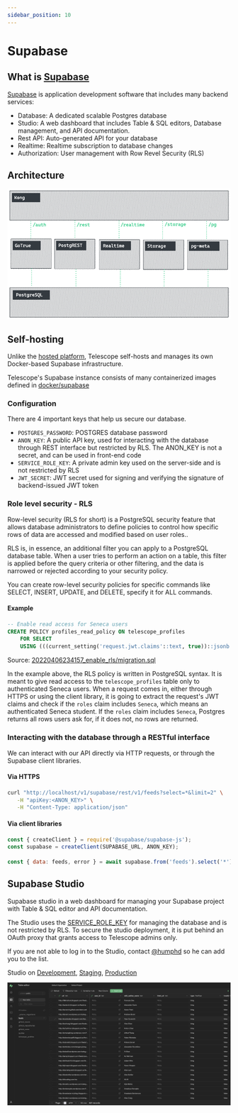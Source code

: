 ```yaml
---
sidebar_position: 10
---
```


# Supabase

## What is [Supabase](https://supabase.com/docs/)

[Supabase](https://supabase.com/docs/) is application development software that includes many backend services:

- Database: A dedicated scalable Postgres database
- Studio: A web dashboard that includes Table & SQL editors, Database management, and API documentation.
- Rest API: Auto-generated API for your database
- Realtime: Realtime subscription to database changes
- Authorization: User management with Row Revel Security (RLS)

## Architecture

![Supabase Architecture](../../static/img/supabase-architecture.png)

## Self-hosting

Unlike the [hosted platform](https://app.supabase.io/), Telescope self-hosts and manages its own Docker-based Supabase infrastructure.

Telescope's Supabase instance consists of many containerized images defined in [docker/supabase](https://github.com/Seneca-CDOT/telescope/tree/master/docker/supabase)

### Configuration

There are 4 important keys that help us secure our database.

- `POSTGRES_PASSWORD`: POSTGRES database password
- `ANON_KEY`: A public API key, used for interacting with the database through REST interface but restricted by RLS. The ANON_KEY is not a secret, and can be used in front-end code
- `SERVICE_ROLE_KEY`: A private admin key used on the server-side and is not restricted by RLS
- `JWT_SECRET`: JWT secret used for signing and verifying the signature of backend-issued JWT token

### Role level security - RLS

Row-level security (RLS for short) is a PostgreSQL security feature that allows database administrators to define policies to control how specific rows of data are accessed and modified based on user roles..

RLS is, in essence, an additional filter you can apply to a PostgreSQL database table. When a user tries to perform an action on a table, this filter is applied before the query criteria or other filtering, and the data is narrowed or rejected according to your security policy.

You can create row-level security policies for specific commands like SELECT, INSERT, UPDATE, and DELETE, specify it for ALL commands.

#### Example

```sql
-- Enable read access for Seneca users
CREATE POLICY profiles_read_policy ON telescope_profiles
    FOR SELECT
    USING (((current_setting('request.jwt.claims'::text, true))::jsonb #> '{roles}'::text[]) ? 'seneca'::text);
```

Source: [20220406234157_enable_rls/migration.sql](https://github.com/Seneca-CDOT/telescope/blob/master/src/db/prisma/migrations/20220406234157_enable_rls/migration.sql)

In the example above, the RLS policy is written in PostgreSQL syntax. It is meant to give read access to the `telescope_profiles` table only to authenticated Seneca users. When a request comes in, either through HTTPS or using the client library, it is going to extract the request's JWT claims and check if the `roles` claim includes `Seneca`, which means an authenticated Seneca student. If the `roles` claim includes `Seneca`, Postgres returns all rows users ask for, if it does not, no rows are returned.

### Interacting with the database through a RESTful interface

We can interact with our API directly via HTTP requests, or through the Supabase client libraries.

#### Via HTTPS

```bash
curl "http://localhost/v1/supabase/rest/v1/feeds?select=*&limit=2" \
   -H "apiKey:<ANON_KEY>" \
   -H "Content-Type: application/json"
```

#### Via client libraries

```js
const { createClient } = require('@supabase/supabase-js');
const supabase = createClient(SUPABASE_URL, ANON_KEY);

const { data: feeds, error } = await supabase.from('feeds').select('*').limit(2);
```

## Supabase Studio

Supabase studio in a web dashboard for managing your Supabase project with Table & SQL editor and API documentation.

The Studio uses the [SERVICE_ROLE_KEY](#configration) for managing the database and is not restricted by RLS. To secure the studio deployment, it is put behind an OAuth proxy that grants access to Telescope admins only.

If you are not able to log in to the Studio, contact [@humphd](https://github.com/humphd) so he can add you to the list.

Studio on [Development](http://localhost:8910), [Staging](https://dev.supabase.telescope.cdot.systems/), [Production](https://supabase.telescope.cdot.systems/)

![Supabase-studio](../../static/img/supabase-studio.png)
